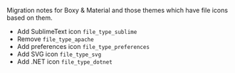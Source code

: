 Migration notes for Boxy & Material and those themes which have file icons based on them.

- Add SublimeText icon `file_type_sublime`
- Remove `file_type_apache`
- Add preferences icon `file_type_preferences`
- Add SVG icon `file_type_svg`
- Add .NET icon `file_type_dotnet`

